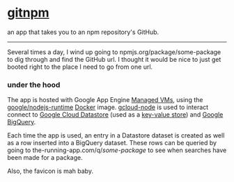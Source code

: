 # [gitnpm](http://gitnpm.com)
an app that takes you to an npm repository's GitHub.
- - -

Several times a day, I wind up going to npmjs.org/package/some-package to dig through and find the GitHub url. I thought it would be nice to just get booted right to the place I need to go from one url.

### under the hood
The app is hosted with Google App Engine [Managed VMs](https://cloud.google.com/appengine/docs/managed-vms), using the [google/nodejs-runtime](https://registry.hub.docker.com/u/google/nodejs-runtime) [Docker](https://docker.com/) image. [gcloud-node](https://github.com/GoogleCloudPlatform/gcloud-node) is used to interact connect to [Google Cloud Datastore](https://cloud.google.com/datastore/docs) (used as a [key-value store](https://github.com/stephenplusplus/gcloud-keystore)) and [Google BigQuery](https://cloud.google.com/bigquery/what-is-bigquery).

Each time the app is used, an entry in a Datastore dataset is created as well as a row inserted into a BigQuery dataset. These rows can be queried by going to the-running-app.com/q/_some-package_ to see when searches have been made for a package.

Also, the favicon is mah baby.
